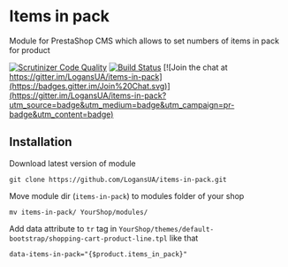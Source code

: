 # Items in pack
Module for PrestaShop CMS which allows to set numbers of items in pack for product

[![Scrutinizer Code Quality](https://scrutinizer-ci.com/g/LogansUA/items-in-pack/badges/quality-score.png?b=master)](https://scrutinizer-ci.com/g/LogansUA/items-in-pack/?branch=master)
[![Build Status](https://scrutinizer-ci.com/g/LogansUA/items-in-pack/badges/build.png?b=master)](https://scrutinizer-ci.com/g/LogansUA/items-in-pack/build-status/master)
[![Join the chat at https://gitter.im/LogansUA/items-in-pack](https://badges.gitter.im/Join%20Chat.svg)](https://gitter.im/LogansUA/items-in-pack?utm_source=badge&utm_medium=badge&utm_campaign=pr-badge&utm_content=badge)

## Installation
Download latest version of module
```
git clone https://github.com/LogansUA/items-in-pack.git
```
Move module dir (`items-in-pack`) to modules folder of your shop
```
mv items-in-pack/ YourShop/modules/
```
Add data attribute to `tr` tag in `YourShop/themes/default-bootstrap/shopping-cart-product-line.tpl` like that
```
data-items-in-pack="{$product.items_in_pack}"
```
